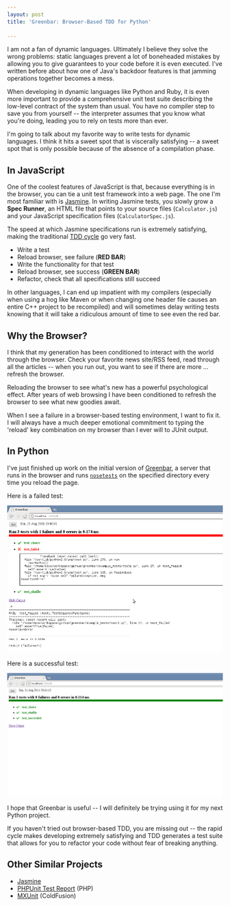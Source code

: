 ```yaml
---
layout: post
title: 'Greenbar: Browser-Based TDD for Python'

---
```


I am not a fan of dynamic languages.  Ultimately I believe they solve the wrong problems: static languages prevent a lot of boneheaded mistakes by allowing you to give guarantees to your code before it is even executed.  I've written before about how one of Java's backdoor features is that jamming operations together becomes a mess.

When developing in dynamic languages like Python and Ruby, it is even more important to provide a comprehensive unit test suite describing the low-level contract of the system than usual.  You have no compiler step to save you from yourself -- the interpreter assumes that you know what you're doing, leading you to rely on tests more than ever.

I'm going to talk about my favorite way to write tests for dynamic languages.  I think it hits a sweet spot that is viscerally satisfying -- a sweet spot that is only possible because of the absence of a compilation phase.

## In JavaScript

One of the coolest features of JavaScript is that, because everything is in the browser, you can tie a unit test framework into a web page.  The one I'm most familiar with is [Jasmine](http://pivotal.github.com/jasmine/).  In writing Jasmine tests, you slowly grow a <b>Spec Runner</b>, an HTML file that points to your source files (`Calculator.js`) and your JavaScript specification files (`CalculatorSpec.js`).

The speed at which Jasmine specifications run is extremely satisfying, making the traditional <a href="http://c2.com/cgi/wiki?TestDrivenDevelopment">TDD cycle</a> go very fast.

* Write a test
* Reload browser, see failure (<b>RED BAR</b>)
* Write the functionality for that test
* Reload browser, see success (<b>GREEN BAR</b>)
* Refactor, check that all specifications still succeed

In other languages, I can end up impatient with my compilers (especially when using a hog like Maven or when changing one header file causes an entire C++ project to be recompiled) and will sometimes delay writing tests knowing that it will take a ridiculous amount of time to see even the red bar.

## Why the Browser?

I think that my generation has been conditioned to interact with the world through the browser.  Check your favorite news site/RSS feed, read through all the articles -- when you run out, you want to see if there are more ... refresh the browser.

Reloading the browser to see what's new has a powerful psychological effect.  After years of web browsing I have been conditioned to refresh the browser to see what new goodies await.

When I see a failure in a browser-based testing environment, I want to fix it.  I will always have a much deeper emotional commitment to typing the 'reload' key combination on my browser than I ever will to JUnit output.

## In Python

I've just finished up work on the initial version of [Greenbar](https://github.com/tildedave/greenbar), a server that runs in the browser and runs [`nosetests`](http://readthedocs.org/docs/nose/en/latest/) on the specified directory every time you reload the page.

Here is a failed test:

![failing test](http://github.com/tildedave/greenbar/raw/master/redbar.png)

Here is a successful test:

![successful test](http://github.com/tildedave/greenbar/raw/master/greenbar.png)

I hope that Greenbar is useful -- I will definitely be trying using it for my next Python project.

If you haven't tried out browser-based TDD, you are missing out -- the rapid cycle makes developing extremely satisfying and TDD generates a test suite that allows for you to refactor your code without fear of breaking anything.

## Other Similar Projects

* [Jasmine](http://pivotal.github.com/jasmine/)
* [PHPUnit Test Report](http://mattmueller.me/blog/phpunit-test-report-unit-testing-in-the-browser) (PHP)
* [MXUnit](http://mxunit.org) (ColdFusion)
